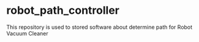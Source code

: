 # robot_path_controller
This repository is used to stored software about determine path for Robot Vacuum Cleaner 

